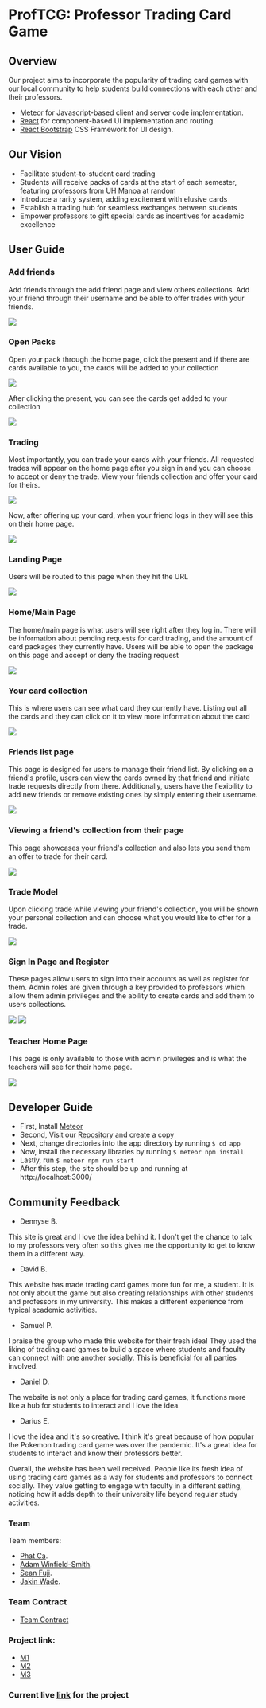 # ProfTCG: Professor Trading Card Game

## Overview

Our project aims to incorporate the popularity of trading card games with our local community to help students build connections with each other and their professors.

* [Meteor](https://www.meteor.com/) for Javascript-based client and server code implementation.
* [React](https://reactjs.org/) for component-based UI implementation and routing.
* [React Bootstrap](https://react-bootstrap.github.io/) CSS Framework for UI design.

## Our Vision

* Facilitate student-to-student card trading
* Students will receive packs of cards at the start of each semester, featuring professors from UH Manoa at random
* Introduce a rarity system, adding excitement with elusive cards
* Establish a trading hub for seamless exchanges between students
* Empower professors to gift special cards as incentives for academic excellence

## User Guide 

### Add friends
Add friends through the add friend page and view others collections. Add your friend through their username and be able to offer trades with your friends.

![](images/friend_list.png)


### Open Packs
Open your pack through the home page, click the present and if there are cards available to you, the cards will be added to your collection

![](images/Pack_opening.png)

After clicking the present, you can see the cards get added to your collection 

![](images/collection_pack.png)


### Trading 

Most importantly, you can trade your cards with your friends. All requested trades will appear on the home page after you sign in and you can choose to accept or deny the trade. View your friends collection and offer your card for theirs.

![](images/trade.png)

Now, after offering up your card, when your friend logs in they will see this on their home page. 

![](images/accept-deny.png)

### Landing Page

Users will be routed to this page when they hit the URL

![](images/m3-main.png)


### Home/Main Page

The home/main page is what users will see right after they log in. There will be information about pending requests for card trading, and the amount of card 
packages they currently have. Users will be able to open the package on this page and accept or deny the trading request

![](images/m3-home.png)

### Your card collection

This is where users can see what card they currently have. Listing out all the cards and they can click on it to view more information about the card

![](images/m3-collection.png)

### Friends list page

This page is designed for users to manage their friend list. By clicking on a friend's profile, users can view the cards owned by that friend and initiate trade requests directly from there. Additionally, users have the flexibility to add new friends or remove existing ones by simply entering their username.

![](images/m3-friend.png)

### Viewing a friend's collection from their page

This page showcases your friend's collection and also lets you send them an offer to trade for their card.

![](images/m3-fc.png)


### Trade Model 

Upon clicking trade while viewing your friend's collection, you will be shown your personal collection and can choose what you would like to offer for a trade.

![](images/m3-trade.png)

### Sign In Page and Register

These pages allow users to sign into their accounts as well as register for them. Admin roles are given through a key provided to professors which allow them admin privileges and the ability to create cards and add them to users collections.

![](images/signIn-m2.png)
![](images/register-m2.png)

### Teacher Home Page 

This page is only available to those with admin privileges and is what the teachers will see for their home page. 

![](images/m3-teacher.png)

## Developer Guide

* First, Install [Meteor](https://docs.meteor.com/install.html)
* Second, Visit our [Repository](https://github.com/academic-flow/professor-trading-card) and create a copy
* Next, change directories into the app directory by running
  ```$ cd app```
* Now, install the necessary libraries by running `$ meteor npm install`
* Lastly, run `$ meteor npm run start`
* After this step, the site should be up and running at http://localhost:3000/

## Community Feedback 

* Dennyse B. 

This site is great and I love the idea behind it. I don't get the chance to talk to my professors very often so this gives me the opportunity to get to know them in a different way.

 * David B.

This website has made trading card games more fun for me, a student. It is not only about the game but also creating relationships with other students and professors in my university. This makes a different experience from typical academic activities.

 * Samuel P.

I praise the group who made this website for their fresh idea! They used the liking of trading card games to build a space where students and faculty can connect with one another socially. This is beneficial for all parties involved.

 * Daniel D.

The website is not only a place for trading card games, it functions more like a hub for students to interact and I love the idea.

 * Darius E. 

I love the idea and it's so creative. I think it's great because of how popular the Pokemon trading card game was over the pandemic. It's a great idea for students to interact and know their professors better. 

Overall, the website has been well received. People like its fresh idea of using trading card games as a way for students and professors to connect socially. They value getting to engage with faculty in a different setting, noticing how it adds depth to their university life beyond regular study activities. 

### Team

Team members:
* [Phat Ca](https://github.com/PhatCa).
* [Adam Winfield-Smith](https://github.com/adamwins).
* [Sean Fuji](https://github.com/seanf2UH).
* [Jakin Wade](https://github.com/JakinWade).


### Team Contract
* [Team Contract](https://docs.google.com/document/d/1o3oGj5e-3O_IfiKCXOPnhXBYxJN3E94gTyHrWARorpg/edit?usp=sharing)


### Project link:
* [M1](https://github.com/orgs/academic-flow/projects/1)
* [M2](https://github.com/orgs/academic-flow/projects/2/views/1)
* [M3](https://github.com/orgs/academic-flow/projects/3/views/1)

### Current live [link](http://146.190.123.195/) for the project



